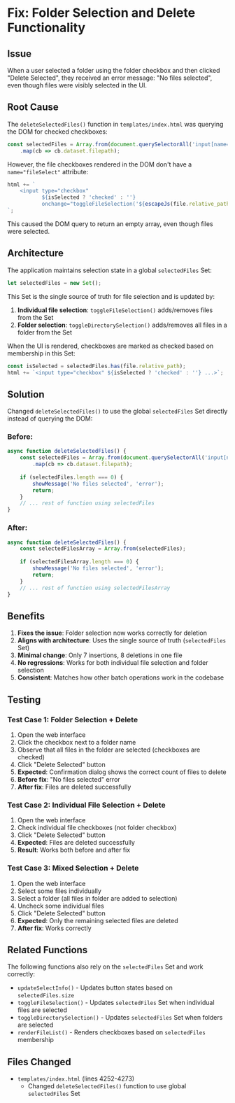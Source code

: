 # Fix: Folder Selection and Delete Functionality

## Issue

When a user selected a folder using the folder checkbox and then clicked "Delete Selected", they received an error message: "No files selected", even though files were visibly selected in the UI.

## Root Cause

The `deleteSelectedFiles()` function in `templates/index.html` was querying the DOM for checked checkboxes:

```javascript
const selectedFiles = Array.from(document.querySelectorAll('input[name="fileSelect"]:checked'))
    .map(cb => cb.dataset.filepath);
```

However, the file checkboxes rendered in the DOM don't have a `name="fileSelect"` attribute:

```javascript
html += `
    <input type="checkbox" 
           ${isSelected ? 'checked' : ''} 
           onchange="toggleFileSelection('${escapeJs(file.relative_path)}', this.checked)">
`;
```

This caused the DOM query to return an empty array, even though files were selected.

## Architecture

The application maintains selection state in a global `selectedFiles` Set:

```javascript
let selectedFiles = new Set();
```

This Set is the single source of truth for file selection and is updated by:

1. **Individual file selection**: `toggleFileSelection()` adds/removes files from the Set
2. **Folder selection**: `toggleDirectorySelection()` adds/removes all files in a folder from the Set

When the UI is rendered, checkboxes are marked as checked based on membership in this Set:

```javascript
const isSelected = selectedFiles.has(file.relative_path);
html += `<input type="checkbox" ${isSelected ? 'checked' : ''} ...>`;
```

## Solution

Changed `deleteSelectedFiles()` to use the global `selectedFiles` Set directly instead of querying the DOM:

### Before:
```javascript
async function deleteSelectedFiles() {
    const selectedFiles = Array.from(document.querySelectorAll('input[name="fileSelect"]:checked'))
        .map(cb => cb.dataset.filepath);
    
    if (selectedFiles.length === 0) {
        showMessage('No files selected', 'error');
        return;
    }
    // ... rest of function using selectedFiles
}
```

### After:
```javascript
async function deleteSelectedFiles() {
    const selectedFilesArray = Array.from(selectedFiles);
    
    if (selectedFilesArray.length === 0) {
        showMessage('No files selected', 'error');
        return;
    }
    // ... rest of function using selectedFilesArray
}
```

## Benefits

1. **Fixes the issue**: Folder selection now works correctly for deletion
2. **Aligns with architecture**: Uses the single source of truth (`selectedFiles` Set)
3. **Minimal change**: Only 7 insertions, 8 deletions in one file
4. **No regressions**: Works for both individual file selection and folder selection
5. **Consistent**: Matches how other batch operations work in the codebase

## Testing

### Test Case 1: Folder Selection + Delete
1. Open the web interface
2. Click the checkbox next to a folder name
3. Observe that all files in the folder are selected (checkboxes are checked)
4. Click "Delete Selected" button
5. **Expected**: Confirmation dialog shows the correct count of files to delete
6. **Before fix**: "No files selected" error
7. **After fix**: Files are deleted successfully

### Test Case 2: Individual File Selection + Delete
1. Open the web interface
2. Check individual file checkboxes (not folder checkbox)
3. Click "Delete Selected" button
4. **Expected**: Files are deleted successfully
5. **Result**: Works both before and after fix

### Test Case 3: Mixed Selection + Delete
1. Open the web interface
2. Select some files individually
3. Select a folder (all files in folder are added to selection)
4. Uncheck some individual files
5. Click "Delete Selected" button
6. **Expected**: Only the remaining selected files are deleted
7. **After fix**: Works correctly

## Related Functions

The following functions also rely on the `selectedFiles` Set and work correctly:

- `updateSelectInfo()` - Updates button states based on `selectedFiles.size`
- `toggleFileSelection()` - Updates `selectedFiles` Set when individual files are selected
- `toggleDirectorySelection()` - Updates `selectedFiles` Set when folders are selected
- `renderFileList()` - Renders checkboxes based on `selectedFiles` membership

## Files Changed

- `templates/index.html` (lines 4252-4273)
  - Changed `deleteSelectedFiles()` function to use global `selectedFiles` Set
